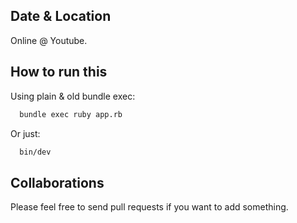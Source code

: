 Date & Location
---------------
Online @ Youtube.

How to run this
---------------
Using plain & old bundle exec:
```bash
  bundle exec ruby app.rb
```

Or just:
```bash
  bin/dev
```

Collaborations
--------------
Please feel free to send pull requests if you want to add something.
